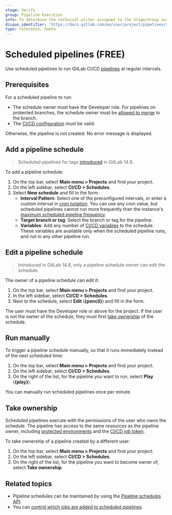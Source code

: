 ```yaml
---
stage: Verify
group: Pipeline Execution
info: To determine the technical writer assigned to the Stage/Group associated with this page, see https://about.gitlab.com/handbook/product/ux/technical-writing/#assignments
disqus_identifier: 'https://docs.gitlab.com/ee/user/project/pipelines/schedules.html'
type: reference, howto
---
```


# Scheduled pipelines **(FREE)**

Use scheduled pipelines to run GitLab CI/CD [pipelines](index.md) at regular intervals.

## Prerequisites

For a scheduled pipeline to run:

- The schedule owner must have the Developer role. For pipelines on protected branches,
  the schedule owner must be [allowed to merge](../../user/project/protected_branches.md#configure-a-protected-branch)
  to the branch.
- The [CI/CD configuration](../yaml/index.md) must be valid.

Otherwise, the pipeline is not created. No error message is displayed.

## Add a pipeline schedule

> Scheduled pipelines for tags [introduced](https://gitlab.com/gitlab-org/gitlab/-/issues/23292) in GitLab 14.9.

To add a pipeline schedule:

1. On the top bar, select **Main menu > Projects** and find your project.
1. On the left sidebar, select **CI/CD > Schedules**.
1. Select **New schedule** and fill in the form.
   - **Interval Pattern**: Select one of the preconfigured intervals, or enter a custom
     interval in [cron notation](../../topics/cron/index.md). You can use any cron value,
     but scheduled pipelines cannot run more frequently than the instance's
     [maximum scheduled pipeline frequency](../../administration/cicd.md#change-maximum-scheduled-pipeline-frequency).
   - **Target branch or tag**: Select the branch or tag for the pipeline.
   - **Variables**: Add any number of [CI/CD variables](../variables/index.md) to the schedule.
     These variables are available only when the scheduled pipeline runs,
     and not in any other pipeline run.

## Edit a pipeline schedule

> Introduced in GitLab 14.8, only a pipeline schedule owner can edit the schedule.

The owner of a pipeline schedule can edit it:

1. On the top bar, select **Main menu > Projects** and find your project.
1. In the left sidebar, select **CI/CD > Schedules**.
1. Next to the schedule, select **Edit** (**{pencil}**) and fill in the form.

The user must have the Developer role or above for the project. If the user is
not the owner of the schedule, they must first [take ownership](#take-ownership)
of the schedule.

## Run manually

To trigger a pipeline schedule manually, so that it runs immediately instead of
the next scheduled time:

1. On the top bar, select **Main menu > Projects** and find your project.
1. On the left sidebar, select **CI/CD > Schedules**.
1. On the right of the list, for
   the pipeline you want to run, select **Play** (**{play}**).

You can manually run scheduled pipelines once per minute.

## Take ownership

Scheduled pipelines execute with the permissions of the user
who owns the schedule. The pipeline has access to the same resources as the pipeline owner,
including [protected environments](../environments/protected_environments.md) and the
[CI/CD job token](../jobs/ci_job_token.md).

To take ownership of a pipeline created by a different user:

1. On the top bar, select **Main menu > Projects** and find your project.
1. On the left sidebar, select **CI/CD > Schedules**.
1. On the right of the list, for
   the pipeline you want to become owner of, select **Take ownership**.

## Related topics

- Pipeline schedules can be maintained by using the [Pipeline schedules API](../../api/pipeline_schedules.md).
- You can [control which jobs are added to scheduled pipelines](../jobs/job_control.md#run-jobs-for-scheduled-pipelines).

<!-- ## Troubleshooting

Include any troubleshooting steps that you can foresee. If you know beforehand what issues
one might have when setting this up, or when something is changed, or on upgrading, it's
important to describe those, too. Think of things that may go wrong and include them here.
This is important to minimize requests for support, and to avoid doc comments with
questions that you know someone might ask.

Each scenario can be a third-level heading, e.g. `### Getting error message X`.
If you have none to add when creating a doc, leave this section in place
but commented out to help encourage others to add to it in the future. -->
